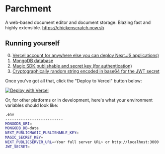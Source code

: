 # Parchment

A web-based document editor and document storage. Blazing fast and highly extensible. https://chickenscratch.now.sh

## Running yourself
0. [Vercel account (or anywhere else you can deploy Next.JS applications)](https://vercel.com/)
1. [MongoDB database](https://www.mongodb.com/)
2. [Magic SDK publishable and secret key (for authentication)](https://magic.link/)
3. [Cryptographically random string encoded in base64 for the JWT secret](https://github.com/panva/jose/blob/main/docs/functions/_util_generate_secret_.generatesecret.md#readme)

Once you've got all that, click the "Deploy to Vercel" button below:

[![Deploy with Vercel](https://vercel.com/button)](https://vercel.com/new/git/external?repository-url=https%3A%2F%2Fgithub.com%2FKalissaac%2Fchickenscratch&env=MONGODB_URI,MONGODB_DB,NEXT_PUBLIC_MAGIC_PUBLISHABLE_KEY,MAGIC_SECRET_KEY,NEXT_PUBLIC_SERVER_URL,JWT_SECRET&envDescription=Instructions%20on%20where%20to%20obtain%20each%20value&envLink=https%3A%2F%2Fgithub.com%2FKalissaac%2Fchickenscratch%23running-yourself)

Or, for other platforms or in development, here's what your environment variables should look like:
```sh
.env
--------------------------
MONGODB_URI=
MONGODB_DB=data
NEXT_PUBLICMAGIC_PUBLISHABLE_KEY=
MAGIC_SECRET_KEY=
NEXT_PUBLICSERVER_URL=<Your full server URL> or http://localhost:3000
JWT_SECRET=
```
